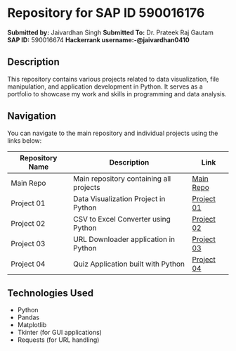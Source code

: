 # Repository for SAP ID 590016176

**Submitted by:** Jaivardhan Singh
**Submitted To:** Dr. Prateek Raj Gautam  
**SAP ID:** 590016674
**Hackerrank username:-@jaivardhan0410**

## Description
This repository contains various projects related to data visualization, file manipulation, and application development in Python. It serves as a portfolio to showcase my work and skills in programming and data analysis.

## Navigation
You can navigate to the main repository and individual projects using the links below:

| Repository Name | Description                                         | Link                                                       |
|------------------|-----------------------------------------------------|-----------------------------------------------------------|
| Main Repo        | Main repository containing all projects             | [Main Repo](https://github.com/KumkumMalhotra/590016176) |
| Project 01       | Data Visualization Project in Python                | [Project 01](https://github.com/KumkumMalhotra/Python01-Data-Visualization-Project) |
| Project 02       | CSV to Excel Converter using Python                 | [Project 02](https://github.com/KumkumMalhotra/Python02-CSV-to-EXCEL) |
| Project 03       | URL Downloader application in Python                 | [Project 03](https://github.com/KumkumMalhotra/Python03_url_downloader) |
| Project 04       | Quiz Application built with Python                  | [Project 04](https://github.com/KumkumMalhotra/Python04-Quiz_Application) |

## Technologies Used
- Python
- Pandas
- Matplotlib
- Tkinter (for GUI applications)
- Requests (for URL handling)



